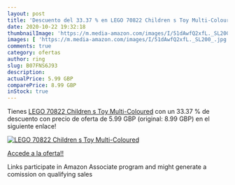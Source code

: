 ```yaml
---
layout: post
title: 'Descuento del 33.37 % en LEGO 70822 Children s Toy Multi-Coloured'
date: 2020-10-22 19:32:18
thumbnailImage: 'https://m.media-amazon.com/images/I/51dAwfQ2xfL._SL200_.jpg'
images: [ 'https://m.media-amazon.com/images/I/51dAwfQ2xfL._SL200_.jpg' ]
comments: true
category: ofertas
author: ring
slug: B07FNS6J93
description:
actualPrice: 5.99 GBP
comparePrice: 8.99 GBP
inStock: true
---
```


Tienes [LEGO 70822 Children s Toy Multi-Coloured](https://www.amazon.co.uk/dp/B07FNS6J93/?tag=tolees0a-21) con un 33.37 % de descuento con precio de oferta de 5.99 GBP (original: 8.99 GBP) en el siguiente enlace!

[![LEGO 70822 Children s Toy Multi-Coloured](https://m.media-amazon.com/images/I/51dAwfQ2xfL._SL200_.jpg)](https://www.amazon.co.uk/dp/B07FNS6J93/?tag=tolees0a-21)

[Accede a la oferta!!](https://www.amazon.co.uk/dp/B07FNS6J93/?tag=tolees0a-21)

Links participate in Amazon Associate program and might generate a comission on qualifying sales


